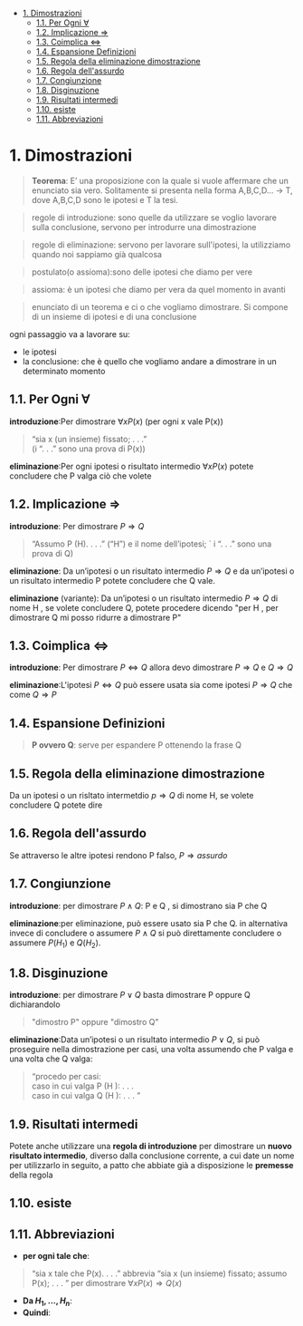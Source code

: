 - [1. Dimostrazioni](#1-dimostrazioni)
  - [1.1. Per Ogni $\forall$](#11-per-ogni-forall)
  - [1.2. Implicazione $\Rightarrow$](#12-implicazione-rightarrow)
  - [1.3. Coimplica $\Leftrightarrow$](#13-coimplica-leftrightarrow)
  - [1.4. Espansione Definizioni](#14-espansione-definizioni)
  - [1.5. Regola della eliminazione dimostrazione](#15-regola-della-eliminazione-dimostrazione)
  - [1.6. Regola dell'assurdo](#16-regola-dellassurdo)
  - [1.7. Congiunzione](#17-congiunzione)
  - [1.8. Disginuzione](#18-disginuzione)
  - [1.9. Risultati intermedi](#19-risultati-intermedi)
  - [1.10. esiste](#110-esiste)
  - [1.11. Abbreviazioni](#111-abbreviazioni)


# 1. Dimostrazioni


> **Teorema**: E’ una proposizione con la quale si vuole affermare che un enunciato sia vero. Solitamente si presenta nella forma A,B,C,D… -> T, dove A,B,C,D sono le ipotesi e T la tesi.


> regole di introduzione: sono quelle da utilizzare se voglio lavorare sulla conclusione, servono per introdurre una dimostrazione

> regole di eliminazione: servono per lavorare sull'ipotesi, la utilizziamo quando noi sappiamo già qualcosa

> postulato(o assioma):sono delle ipotesi che diamo per vere

> assioma: è un ipotesi che diamo per vera da quel momento in avanti

> enunciato di un teorema e ci  o che vogliamo dimostrare. Si compone di un insieme di ipotesi e di una conclusione


ogni passaggio va a lavorare su:
- le ipotesi
- la conclusione: che è quello che vogliamo andare a dimostrare in un determinato momento

## 1.1. Per Ogni $\forall$

**introduzione**:Per dimostrare $\forall x P(x)$ (per ogni x vale P(x))

> “sia x (un insieme) fissato; . . .”   
> (i “. . .” sono una prova di P(x))

**eliminazione**:Per ogni ipotesi o risultato intermedio $\forall x P(x)$ potete concludere che P valga ciò che volete

## 1.2. Implicazione $\Rightarrow$

**introduzione**: Per dimostrare $P \Rightarrow Q$

> “Assumo P (H). . . .”
> (“H”) e il nome dell’ipotesi; `
> i “. . .” sono una prova di Q)


**eliminazione**: Da un’ipotesi o un risultato intermedio $P \Rightarrow Q$ e da un’ipotesi o un risultato intermedio P potete concludere che Q vale.


**eliminazione** (variante): Da un’ipotesi o un risultato intermedio $P \Rightarrow Q$ di nome H , se volete concludere Q, potete procedere dicendo "per H , per dimostrare Q mi posso ridurre a dimostrare P" 


## 1.3. Coimplica $\Leftrightarrow$

**introduzione**: Per dimostrare $P \Leftrightarrow Q$ allora devo dimostrare $P \Rightarrow Q$ e $Q \Rightarrow Q$

**eliminazione**:L'ipotesi $P \Leftrightarrow Q$ può essere usata sia come ipotesi $P \Rightarrow Q$ che come $Q \Rightarrow P$

## 1.4. Espansione Definizioni

> **P ovvero Q**: serve per espandere P ottenendo la frase Q


## 1.5. Regola della eliminazione dimostrazione

Da un ipotesi o un risltato intermetdio $p \Rightarrow Q$ di nome H, se volete concludere Q potete dire

## 1.6. Regola dell'assurdo

Se attraverso le altre ipotesi rendono P falso, $P \Rightarrow assurdo$

## 1.7. Congiunzione

**introduzione**: per dimostrare $P \wedge Q$: P e Q , si dimostrano sia P che Q

**eliminazione**:per eliminazione, può essere usato sia P che Q. in alternativa invece di concludere o assumere $P \wedge Q$ si può direttamente concludere o assumere $P (H_1)$ e $Q (H_2)$.

## 1.8. Disginuzione

**introduzione**: per dimostrare $P \vee Q$ basta dimostrare P oppure Q dichiarandolo   
> "dimostro P" oppure "dimostro Q"

**eliminazione**:Data un’ipotesi o un risultato intermedio $P \vee Q$, si può proseguire nella dimostrazione per casi, una volta assumendo
che P valga e una volta che Q valga:
> “procedo per casi:  
> caso in cui valga P (H ): . . .  
> caso in cui valga Q (H ): . . . ”   


## 1.9. Risultati intermedi

Potete anche utilizzare una **regola di introduzione** per dimostrare un **nuovo risultato intermedio**, diverso dalla conclusione corrente, a cui date un nome per utilizzarlo in seguito, a patto che abbiate già a disposizione le **premesse** della regola

## 1.10. esiste

## 1.11. Abbreviazioni

- **per ogni tale che**:
> “sia x tale che P(x). . . .”
> abbrevia
> “sia x (un insieme) fissato; assumo P(x); . . . ”
> per dimostrare $∀x P(x) \Rightarrow Q(x)$

- **Da $H_1, . . . , H_n$**:
- **Quindi**:
